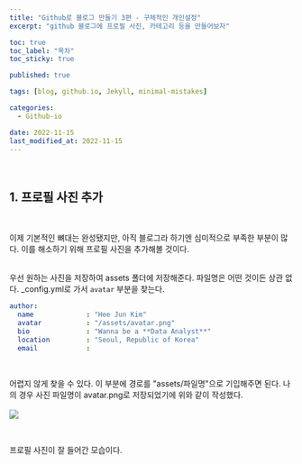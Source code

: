 ```yaml
---
title: "Github로 블로그 만들기 3편 - 구체적인 개인설정"
excerpt: "github 블로그에 프로필 사진, 카테고리 등을 만들어보자"

toc: true
toc_label: "목차"
toc_sticky: true

published: true

tags: [blog, github.io, Jekyll, minimal-mistakes]

categories:
  - Github-io

date: 2022-11-15
last_modified_at: 2022-11-15
---
```



<br>

## 1. 프로필 사진 추가

<br>

이제 기본적인 뼈대는 완성됐지만, 아직 블로그라 하기엔 심미적으로 부족한 부분이 많다. 이를 해소하기 위해 프로필 사진을 추가해볼 것이다. <br><br>

우선 원하는 사진을 저장하여 assets 폴더에 저장해준다. 파일명은 어떤 것이든 상관 없다. &#95;config.yml로 가서 `avatar` 부분을 찾는다. <br>

```yml
author:
  name             : "Hee Jun Kim"
  avatar           : "/assets/avatar.png"
  bio              : "Wanna be a **Data Analyst**" 
  location         : "Seoul, Republic of Korea" 
  email            :
```
<br>

어렵지 않게 찾을 수 있다. 이 부분에 경로를 "assets/파일명"으로 기입해주면 된다. 나의 경우 사진 파일명이 avatar.png로 저장되었기에 위와 같이 작성했다. <br><br>
<img src = "https://user-images.githubusercontent.com/115082062/201903782-f4c8ed7f-447b-490a-aefe-1c38c4165d33.JPG">

<br>

프로필 사진이 잘 들어간 모습이다.


